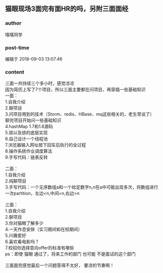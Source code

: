 ## 猫眼现场3面完有面HR的吗，另附三面面经
### author 
嘻嘻同学
### post-time 

编辑于  2018-09-03 13:07:46
### content 
<div class="post-topic-des nc-post-content">
 <div>
  三面一共持续三个多小时，感觉凉凉
 </div>
 <div>
  因为简历上写了7个项目，所以三面主要都在问项目，再穿插一些基础知识
 </div>
 <div>
  一面：
 </div>
 <div>
  1.自我介绍
 </div>
 <div>
  2.聊项目
 </div>
 <div>
  3.问项目用到的技术（Storm、redis、HBase、mq这些相关的，老生常谈了）
 </div>
 <div>
  聊完项目开始问一些基础知识
 </div>
 <div>
  4.hashMap 1.7和1.8源码
 </div>
 <div>
  5.锁以及锁的底层实现
 </div>
 <div>
  6.自己设计一个线程池
 </div>
 <div>
  7.浏览器输入网址按下回车后执行的全过程
 </div>
 <div>
  8.操作系统作业调度算法
 </div>
 <div>
  9.手写代码：链表反转
 </div>
 <div>
  <br/>
 </div>
 <div>
  二面：
 </div>
 <div>
  1.自我介绍
 </div>
 <div>
  2.纯聊项目
 </div>
 <div>
  3.手写代码：一个无序数组a和一个给定数字n,n在a中可能出现多次，将数组进行一次partition，左边&lt;n,中间=n,右边&gt;n
 </div>
 <div>
  <br/>
 </div>
 <div>
  三面：
 </div>
 <div>
  1.自我介绍
 </div>
 <div>
  2.聊项目
 </div>
 <div>
  3.你对猫眼了解多少
 </div>
 <div>
  4.一天作息安排（实习期间和在校期间）
 </div>
 <div>
  5.兴趣爱好
 </div>
 <div>
  6.喜欢看电影吗？
 </div>
 <div>
  7.校招你选择意向offer的标准有哪些
 </div>
 <div>
  ps：即使
  <span>
   猫眼
  </span>
  通过了，将来工作的部门
  <span>
   也可能
  </span>
  不是面试的这个部门
 </div>
 <div>
  <br/>
 </div>
 <div>
  三面面完感觉最后一个问题答得不太好，
  <span>
   要凉的节奏啊！
  </span>
 </div>
 <div>
  <br/>
 </div>
</div>
